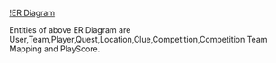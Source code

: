 [!ER Diagram](ModuleERDiagram.jpeg)

Entities of above ER Diagram are User,Team,Player,Quest,Location,Clue,Competition,Competition Team Mapping and PlayScore.
